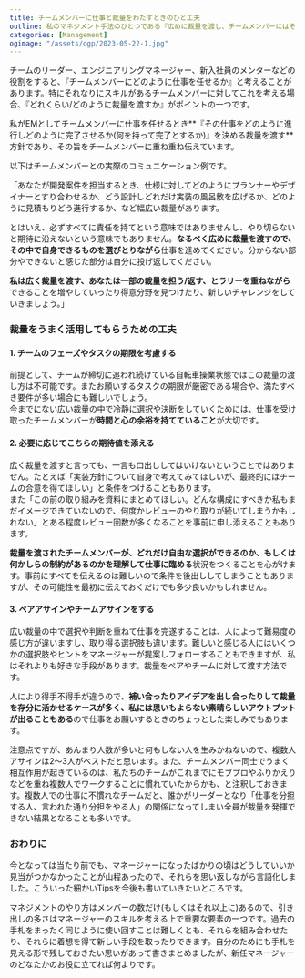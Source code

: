 ```yaml
---
title: チームメンバーに仕事と裁量をわたすときのひと工夫
outline: 私のマネジメント手法のひとつである『広めに裁量を渡し、チームメンバーにはその中でできるものを選択してもらう』というラリー形式での裁量の渡し方について書きました。汎用的な手法ではないかもしれませんが、実践例をまじえて紹介してみます。
categories: [Management]
ogimage: "/assets/ogp/2023-05-22-1.jpg"
---
```


チームのリーダー、エンジニアリングマネージャー、新入社員のメンターなどの役割をすると、『チームメンバーにどのように仕事を任せるか』と考えることがあります。特にそれなりにスキルがあるチームメンバーに対してこれを考える場合、『どれくらい/どのように裁量を渡すか』がポイントの一つです。

私がEMとしてチームメンバーに仕事を任せるとき**『その仕事をどのように進行しどのように完了させるか(何を持って完了とするか)』を決める裁量を渡す**方針であり、その旨をチームメンバーに重ね重ね伝えています。

以下はチームメンバーとの実際のコミュニケーション例です。
<div class="note">
<p>
「あなたが開発案件を担当するとき、仕様に対してどのようにプランナーやデザイナーとすり合わせるか、どう設計しどれだけ実装の風呂敷を広げるか、どのように見積もりどう進行するか、など幅広い裁量があります。
</p>
<p>
とはいえ、必ずすべてに責任を持てという意味ではありませんし、やり切らないと期待に沿えないという意味でもありません。<strong>なるべく広めに裁量を渡すので、その中で自身できるものを選びとりながら</strong>仕事を進めてください。分からない部分やできないと感じた部分は自分に投げ返してください。  
</p>
<p>
<strong>私は広く裁量を渡す、あなたは一部の裁量を担う/返す、とラリーを重ねながら</strong>できることを増やしていったり得意分野を見つけたり、新しいチャレンジをしていきましょう。」
</p>
</div>

### 裁量をうまく活用してもらうための工夫

#### 1. チームのフェーズやタスクの期限を考慮する

前提として、チームが締切に追われ続けている自転車操業状態ではこの裁量の渡し方は不可能です。またお願いするタスクの期限が厳密である場合や、満たすべき要件が多い場合にも難しいでしょう。  
今までにない広い裁量の中で冷静に選択や決断をしていくためには、仕事を受け取ったチームメンバーが**時間と心の余裕を持てていること**が大切です。

#### 2. 必要に応じてこちらの期待値を添える

広く裁量を渡すと言っても、一言も口出ししてはいけないということではありません。たとえば「実装方針について自身で考えてみてほしいが、最終的にはチームの合意を得てほしい」と条件をつけることもあります。  
また「この前の取り組みを資料にまとめてほしい。どんな構成にすべきか私もまだイメージできていないので、何度かレビューのやり取りが続いてしまうかもしれない」とある程度レビュー回数が多くなることを事前に申し添えることもあります。

**裁量を渡されたチームメンバーが、どれだけ自由な選択ができるのか、もしくは何かしらの制約があるのかを理解して仕事に臨める**状況をつくることを心がけます。事前にすべてを伝えるのは難しいので条件を後出ししてしまうこともありますが、その可能性を最初に伝えておくだけでも多少良いかもしれません。

#### 3. ペアアサインやチームアサインをする

広い裁量の中で選択や判断を重ねて仕事を完遂することは、人によって難易度の感じ方が違いますし、取り得る選択肢も違います。難しいと感じる人にはいくつかの選択肢やヒントをマネージャーが提案しフォローすることもできますが、私はそれよりも好きな手段があります。裁量をペアやチームに対して渡す方法です。  

人により得手不得手が違うので、**補い合ったりアイデアを出し合ったりして裁量を存分に活かせるケースが多く、私には思いもよらない素晴らしいアウトプットが出ることもある**ので仕事をお願いするときのちょっとした楽しみでもあります。

注意点ですが、あんまり人数が多いと何もしない人を生みかねないので、複数人アサインは2〜3人がベストだと思います。また、チームメンバー同士でうまく相互作用が起きているのは、私たちのチームがこれまでにモブプロやふりかえりなどを重ね複数人でワークすることに慣れていたからかも、と注釈しておきます。複数人での仕事に不慣れなチームだと、誰かがリーダーとなり「仕事を分担する人、言われた通り分担をやる人」の関係になってしまい全員が裁量を発揮できない結果となることも多いです。


### おわりに

今となっては当たり前でも、マネージャーになったばかりの頃はどうしていいか見当がつかなかったことが山程あったので、それらを思い返しながら言語化しました。こういった細かいTipsを今後も書いていきたいところです。

マネジメントのやり方はメンバーの数だけ(もしくはそれ以上に)あるので、引き出しの多さはマネージャーのスキルを考える上で重要な要素の一つです。過去の手札をまったく同じように使い回すことは難しくとも、それらを組み合わせたり、それらに着想を得て新しい手段を取ったりできます。自分のためにも手札を見える形で残しておきたい思いがあって書きまとめましたが、新任マネージャーのどなたかのお役に立てれば何よりです。
